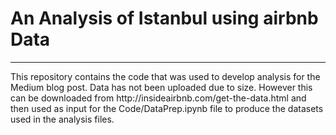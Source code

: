 # An Analysis of Istanbul using airbnb Data
<hr>
This repository contains the code that was used to develop analysis for the Medium blog post. Data has not been uploaded due to size. However this can be downloaded from http://insideairbnb.com/get-the-data.html and then used as input for the Code/DataPrep.ipynb file to produce the datasets used in the analysis files.
